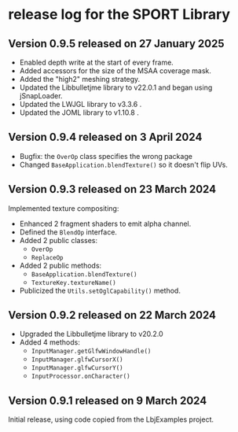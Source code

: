 # release log for the SPORT Library

## Version 0.9.5 released on 27 January 2025

+ Enabled depth write at the start of every frame.
+ Added accessors for the size of the MSAA coverage mask.
+ Added the "high2" meshing strategy.
+ Updated the Libbulletjme library to v22.0.1 and began using jSnapLoader.
+ Updated the LWJGL library to v3.3.6 .
+ Updated the JOML library to v1.10.8 .

## Version 0.9.4 released on 3 April 2024

+ Bugfix: the `OverOp` class specifies the wrong package
+ Changed `BaseApplication.blendTexture()` so it doesn't flip UVs.

## Version 0.9.3 released on 23 March 2024

Implemented texture compositing:
+ Enhanced 2 fragment shaders to emit alpha channel.
+ Defined the `BlendOp` interface.
+ Added 2 public classes:
  + `OverOp`
  + `ReplaceOp`
+ Added 2 public methods:
  + `BaseApplication.blendTexture()`
  + `TextureKey.textureName()`
+ Publicized the `Utils.setOglCapability()` method.

## Version 0.9.2 released on 22 March 2024

+ Upgraded the Libbulletjme library to v20.2.0
+ Added 4 methods:
  + `InputManager.getGlfwWindowHandle()`
  + `InputManager.glfwCursorX()`
  + `InputManager.glfwCursorY()`
  + `InputProcessor.onCharacter()`

## Version 0.9.1 released on 9 March 2024

Initial release, using code copied from the LbjExamples project.